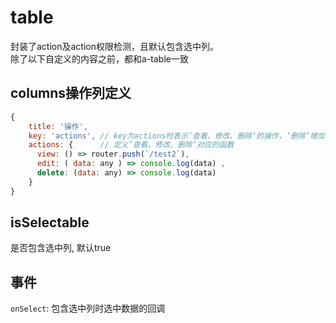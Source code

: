 # table
封装了action及action权限检测，且默认包含选中列。   
除了以下自定义的内容之前，都和a-table一致   

## columns操作列定义
``` javascript
{
    title: '操作',
    key: 'actions', // key为actions时表示’查看、修改、删除‘的操作，‘删除’增加了二次确认
    actions: {      // 定义’查看、修改、删除‘对应的函数
      view: () => router.push(`/test2`),
      edit: ( data: any ) => console.log(data) ,
      delete: (data: any) => console.log(data)
    }
}
``` 

## isSelectable
是否包含选中列, 默认true

## 事件
`onSelect`: 包含选中列时选中数据的回调
